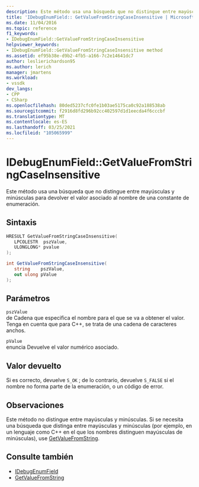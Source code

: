 ```yaml
---
description: Este método usa una búsqueda que no distingue entre mayúsculas y minúsculas para devolver el valor asociado al nombre de una constante de enumeración.
title: 'IDebugEnumField:: GetValueFromStringCaseInsensitive | Microsoft Docs'
ms.date: 11/04/2016
ms.topic: reference
f1_keywords:
- IDebugEnumField::GetValueFromStringCaseInsensitive
helpviewer_keywords:
- IDebugEnumField::GetValueFromStringCaseInsensitive method
ms.assetid: ef95b38e-d9b2-4fb5-a166-7c2e14641dc7
author: leslierichardson95
ms.author: lerich
manager: jmartens
ms.workload:
- vssdk
dev_langs:
- CPP
- CSharp
ms.openlocfilehash: 80ded5237cfc0fe1b03ae5175ca0c92a188538ab
ms.sourcegitcommit: f2916d8fd296b92cc402597d1d1eecda4f6cccbf
ms.translationtype: MT
ms.contentlocale: es-ES
ms.lasthandoff: 03/25/2021
ms.locfileid: "105065999"
---
```

# <a name="idebugenumfieldgetvaluefromstringcaseinsensitive"></a>IDebugEnumField::GetValueFromStringCaseInsensitive
Este método usa una búsqueda que no distingue entre mayúsculas y minúsculas para devolver el valor asociado al nombre de una constante de enumeración.

## <a name="syntax"></a>Sintaxis

```cpp
HRESULT GetValueFromStringCaseInsensitive(
   LPCOLESTR  pszValue,
   ULONGLONG* pvalue
);
```

```csharp
int GetValueFromStringCaseInsensitive(
   string    pszValue,
   out ulong pValue
);
```

## <a name="parameters"></a>Parámetros
`pszValue`\
de Cadena que especifica el nombre para el que se va a obtener el valor. Tenga en cuenta que para C++, se trata de una cadena de caracteres anchos.

`pValue`\
enuncia Devuelve el valor numérico asociado.

## <a name="return-value"></a>Valor devuelto
 Si es correcto, devuelve `S_OK` ; de lo contrario, devuelve `S_FALSE` si el nombre no forma parte de la enumeración, o un código de error.

## <a name="remarks"></a>Observaciones
 Este método no distingue entre mayúsculas y minúsculas. Si se necesita una búsqueda que distinga entre mayúsculas y minúsculas (por ejemplo, en un lenguaje como C++ en el que los nombres distinguen mayúsculas de minúsculas), use [GetValueFromString](../../../extensibility/debugger/reference/idebugenumfield-getvaluefromstring.md).

## <a name="see-also"></a>Consulte también
- [IDebugEnumField](../../../extensibility/debugger/reference/idebugenumfield.md)
- [GetValueFromString](../../../extensibility/debugger/reference/idebugenumfield-getvaluefromstring.md)
